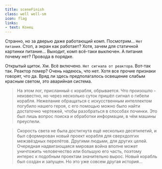 ```yaml
---
title: sceneFinish
class: well well-sm
icon: flag
links:
- text: Конец
---
```


Странно, но за дверью даже работающий комп. Посмотрим... `Нет питания`. Стоп, а экран как работает? Хотя, зачем для статичной картинки питание... Выходит, комп всё-таки выключен. А питания почему нет? Провода в порядке.

Открытый щиток. Хм. Всё включено. `Нет сигнала от реактора`. Вот-так так. Реактор помер? Очень надеюсь, что нет. Хотя все прочие признаки говорят, что да. Вряд ли здесь предполагалось освещение слабым красным светом, это аварийная система.

> На этом лог, присланный с корабля, обрывается. Что произошло - неизвестно, но через несколько суток пришёл сигнал о гибели корабля. Нежелание обращаться с искусственным интеллектом погубило нашего героя, с его помощью можно было найти достаточно чертежей, чтобы разобраться в способах починки. Это был лишь вопрос поиска и обработки информации, в чём машины преуспели.

> Скорость света не была достигнута ещё несколько десятилетий, и был сформирован новый проект корабля для сверхдолгих межзвёздных перелётов. Другими людьми, для других целей. Очередная надвигающаяся мировая война вполне может уничтожить человечество или большую его часть, поэтому интерес к подобным проектам значительно вырос. Новый корабль был создан и запущен. Но это уже совсем другая история...
